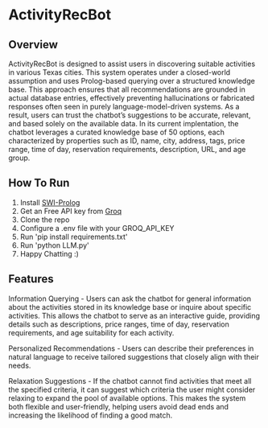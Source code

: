 # ActivityRecBot
## Overview
ActivityRecBot is designed to assist users in discovering suitable activities in various Texas cities. This system operates under a closed-world assumption and uses Prolog-based querying over a structured knowledge base. This approach ensures that all recommendations are grounded in actual database entries, effectively preventing hallucinations or fabricated responses often seen in purely language-model-driven systems. As a result, users can trust the chatbot’s suggestions to be accurate, relevant, and based solely on the available data. In its current implentation, the chatbot leverages a curated knowledge base of 50 options, each characterized by properties such as ID, name, city, address, tags, price range, time of day, reservation requirements, description, URL, and age group.

## How To Run
1) Install [SWI-Prolog](https://www.swi-prolog.org/download/stable) 
2) Get an Free API key from [Groq](https://console.groq.com/keys)
3) Clone the repo
4) Configure a .env file with your GROQ_API_KEY
5) Run 'pip install requirements.txt'
6) Run 'python LLM.py'
7) Happy Chatting :)

## Features
Information Querying - Users can ask the chatbot for general information about the activities stored in its knowledge base or inquire about specific activities. This allows the chatbot to serve as an interactive guide, providing details such as descriptions, price ranges, time of day, reservation requirements, and age suitability for each activity.

Personalized Recommendations - Users can describe their preferences in natural language to receive tailored suggestions that closely align with their needs.

Relaxation Suggestions - If the chatbot cannot find activities that meet all the specified criteria, it can suggest which criteria the user might consider relaxing to expand the pool of available options. This makes the system both flexible and user-friendly, helping users avoid dead ends and increasing the likelihood of finding a good match.


